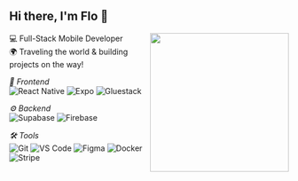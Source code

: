 ## Hi there, I'm Flo 👋
<img align='right' src="https://media2.giphy.com/media/v1.Y2lkPTc5MGI3NjExYmgwOTF0bXhhbnBjZTlucWZtdzk0YmRiNzZpYnE0dHhnYWJteHl4cSZlcD12MV9pbnRlcm5hbF9naWZfYnlfaWQmY3Q9cw/07MiismGCnKMWYiWGy/giphy.gif" width="250">

💻 Full-Stack Mobile Developer  
🌍 Traveling the world & building projects on the way!

*🎨 Frontend*  
![React Native](https://img.shields.io/badge/React_Native-61DAFB?style=for-the-badge&logo=react&logoColor=black)
![Expo](https://img.shields.io/badge/Expo-000020?style=for-the-badge&logo=expo&logoColor=white)
![Gluestack](https://img.shields.io/badge/Gluestack_UI-6C63FF?style=for-the-badge&logo=react&logoColor=white)

*⚙️ Backend*  
![Supabase](https://img.shields.io/badge/Supabase-3ECF8E?style=for-the-badge&logo=supabase&logoColor=white)
![Firebase](https://img.shields.io/badge/Firebase-FFCA28?style=for-the-badge&logo=firebase&logoColor=black)

*🛠️ Tools*  
![Git](https://img.shields.io/badge/Git-F05032?style=for-the-badge&logo=git&logoColor=white)
![VS Code](https://img.shields.io/badge/VS_Code-007ACC?style=for-the-badge&logo=visual-studio-code&logoColor=white)
![Figma](https://img.shields.io/badge/Figma-F24E1E?style=for-the-badge&logo=figma&logoColor=white)
![Docker](https://img.shields.io/badge/Docker-2496ED?style=for-the-badge&logo=docker&logoColor=white)
![Stripe](https://img.shields.io/badge/Stripe-008CDD?style=for-the-badge&logo=stripe&logoColor=white)

<!--
**flhember/flhember** is a ✨ _special_ ✨ repository because its `README.md` (this file) appears on your GitHub profile.

Here are some ideas to get you started:

- 🔭 I’m currently working on ...
- 🌱 I’m currently learning ...
- 👯 I’m looking to collaborate on ...
- 🤔 I’m looking for help with ...
- 💬 Ask me about ...
- 📫 How to reach me: ...
- 😄 Pronouns: ...
- ⚡ Fun fact: ...
-->
